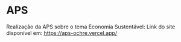 # APS
Realização da APS sobre o tema Economia Sustentável: Link do site disponível em: https://aps-ochre.vercel.app/
